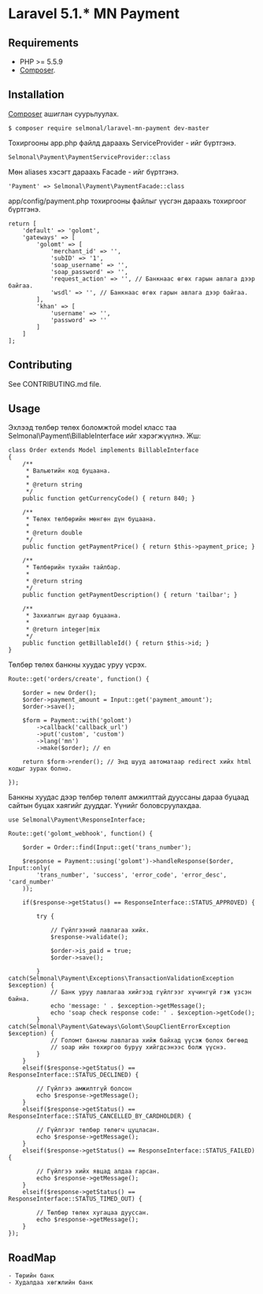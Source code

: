 Laravel 5.1.* MN Payment
===============

Requirements
------------

- PHP >= 5.5.9
- [Composer](http://getcomposer.org/).

Installation
---------------

[Composer](http://getcomposer.org/) ашиглан суурьлуулах.

    $ composer require selmonal/laravel-mn-payment dev-master

Тохиргооны app.php файлд дараахь ServiceProvider - ийг бүртгэнэ.

    Selmonal\Payment\PaymentServiceProvider::class

Мөн aliases хэсэгт дараахь Facade - ийг бүртгэнэ.

    'Payment' => Selmonal\Payment\PaymentFacade::class

app/config/payment.php тохиргооны файлыг үүсгэн дараахь тохиргоог бүртгэнэ.

    return [
        'default' => 'golomt',
        'gateways' => [
            'golomt' => [
                'merchant_id' => '',
                'subID' => '1',
                'soap_username' => '',
                'soap_password' => '',
                'request_action' => '', // Банкнаас өгөх гарын авлага дээр байгаа.
                'wsdl' => '', // Банкнаас өгөх гарын авлага дээр байгаа.
            ],
            'khan' => [
                'username' => '',
                'password' => ''
            ]
        ]
    ];

Contributing
------------

See CONTRIBUTING.md file.

Usage
------------

Эхлээд төлбөр төлөх боломжтой model класс таа Selmonal\Payment\BillableInterface ийг хэрэгжүүлнэ. Жш:

    class Order extends Model implements BillableInterface
    {
        /**
         * Вальютийн код буцаана.
         *
         * @return string
         */
        public function getCurrencyCode() { return 840; }

        /**
         * Төлөх төлбөрийн мөнгөн дүн буцаана.
         *
         * @return double
         */
        public function getPaymentPrice() { return $this->payment_price; }

        /**
         * Төлбөрийн тухайн тайлбар.
         *
         * @return string
         */
        public function getPaymentDescription() { return 'tailbar'; }

        /**
         * Захиалгын дугаар буцаана.
         *
         * @return integer|mix
         */
        public function getBillableId() { return $this->id; }
    }

Төлбөр төлөх банкны хуудас уруу үсрэх.

    Route::get('orders/create', function() {

        $order = new Order();
        $order->payment_amount = Input::get('payment_amount');
        $order->save();

        $form = Payment::with('golomt')
            ->callback('callback_url')
            ->put('custom', 'custom')
            ->lang('mn')
            ->make($order); // en

        return $form->render(); // Энд шууд автоматаар redirect хийх html кодыг зурах болно.

    });

Банкны хуудас дээр төлбөр төлөлт амжилттай дууссаны дараа буцаад сайтын буцах хаягийг дууддаг. Үүнийг боловсруулахдаа.

    use Selmonal\Payment\ResponseInterface;

    Route::get('golomt_webhook', function() {

        $order = Order::find(Input::get('trans_number');

        $response = Payment::using('golomt')->handleResponse($order, Input::only(
            'trans_number', 'success', 'error_code', 'error_desc', 'card_number'
        ));

        if($response->getStatus() == ResponseInterface::STATUS_APPROVED) {

            try {

                // Гүйлгээний лавлагаа хийх.
                $response->validate();

                $order->is_paid = true;
                $order->save();

            } catch(Selmonal\Payment\Exceptions\TransactionValidationException $exception) {
                // Банк уруу лавлагаа хийгээд гүйлгээг хүчингүй гэж үзсэн байна.
                echo 'message: ' . $exception->getMessage();
                echo 'soap check response code: ' . $exception->getCode();
            }  catch(Selmonal\Payment\Gateways\Golomt\SoupClientErrorException $exception) {
                // Голомт банкны лавлагаа хийж байхад үүсэж болох бөгөөд
                // soap ийн тохиргоо буруу хийгдсэнээс болж үүснэ.
            }
        }
        elseif($response->getStatus() == ResponseInterface::STATUS_DECLINED) {

            // Гүйлгээ амжилтгүй болсон
            echo $response->getMessage();
        }
        elseif($response->getStatus() == ResponseInterface::STATUS_CANCELLED_BY_CARDHOLDER) {

            // Гүйлгээг төлбөр төлөгч цуцласан.
            echo $response->getMessage();
        }
        elseif($response->getStatus() == ResponseInterface::STATUS_FAILED) {

            // Гүйлгээ хийх явцад алдаа гарсан.
            echo $response->getMessage();
        }
        elseif($response->getStatus() == ResponseInterface::STATUS_TIMED_OUT) {

            // Төлбөр төлөх хугацаа дууссан.
            echo $response->getMessage();
        }
    });

RoadMap
-------

    - Төрийн банк
    - Худалдаа хөгжлийн банк